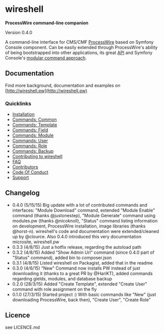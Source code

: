 # wireshell
**ProcessWire command-line companion**

Version 0.4.0

A command-line interface for CMS/CMF [ProcessWire](https://processwire.com) based on Symfony Console component.
Can be easily extended through ProcessWire's ability of being bootstrapped into other applications, its great [API](https://processwire.com/api/) and
Symfony Console's [modular command approach](http://symfony.com/doc/current/components/console/introduction%20%20%20%20%20%20.html).

## Documentation

Find more background, documentation and examples on [http://wireshell.pw](http://wireshell.pw)

### Quicklinks

* [Installation](http://wireshell.pw/#installation)
* [Commands: Common](http://wireshell.pw/#common)
* [Commands: Template](http://wireshell.pw/#template)
* [Commands: Field](http://wireshell.pw/#field)
* [Commands: Module](http://wireshell.pw/#module)
* [Commands: User](http://wireshell.pw/#user)
* [Commands: Role](http://wireshell.pw/#role)
* [Commands: Backup](http://wireshell.pw/#backup)
* [Contributing to wireshell](http://wireshell.pw/#contributing)
* [FAQ](http://wireshell.pw/#faq)
* [Contributors](http://wireshell.pw/#contributors)
* [Code Of Conduct](http://wireshell.pw/#code-of-conduct)
* [Support](http://wireshell.pw/#support)

## Changelog

* 0.4.0 (5/15/15) Big update with a lot of contributed commands and interfaces: "Module Download" command, extended "Module Enable" command (thanks @justonestep), "Module Generate" command using modules.pw (thanks @nicoknoll), "Status" command listing information on development, ProcessWire installation, image libraries (thanks @horst-n). wireshell's code and documentation were extended/cleaned up by @clource. Also 0.4.0 introduced this very documentation microsite, wireshell.pw
* 0.3.3 (4/8/15) Just a hotfix release, regarding the autoload path
* 0.3.2 (4/8/15) Added "Show Admin Url" command (since 0.4.0 part of "Status" command), added bin to composer.json
* 0.3.1 (4/8/15) Listed wireshell on Packagist, added that in the readme
* 0.3.0 (4/6/15) "New" Command now installs PW instead of just downloading it (thanks to a great PR by @HariKT), added commands regarding gields, modules, and database backup
* 0.2.0 (28/3/15) Added "Create Template", extended "Create User" command with role assignment on the fly
* 0.1.0 (27/3/15) Started project :) With basic commands like "New" (just downloading ProcessWire, back then), "Create User", "Create Role"

## Licence

see LICENCE.md




